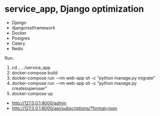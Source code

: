 # service_app, Django optimization

- Django
- djangorestframework
- Docker
- Postgres
- Celery
- Redis

Run:

1. cd ...../service_app
2. docker-compose build
3. docker-compose run --rm web-app sh -c "python manage.py migrate"
4. docker-compose run --rm web-app sh -c "python manage.py createsuperuser"
5. docker-compose up

- http://127.0.0.1:8000/admin
- http://127.0.0.1:8000/api/subscriptions/?format=json
